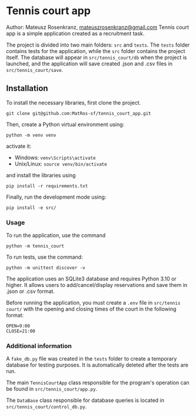 # Tennis court app

Author: Mateusz Rosenkranz, mateuszrosenkranz@gmail.com
Tennis court app is a simple application created as a recruitment task. 

The project is divided into two main folders: `src` and `tests`. 
The `tests` folder contains tests for the application, while the `src` folder contains the project itself. 
The database will appear in `src/tennis_court/db` when the project is launched, and 
the application will save created .json and .csv files in `src/tennis_court/save`.

## Installation

To install the necessary libraries, first clone the project.
```shell
git clone git@github.com:MatRos-sf/tennis_court_app.git
```
Then, create a Python virtual environment using:
```shell
python -m venv venv
```
activate it:
* Windows: `venv\Scripts\activate`
* Unix/Linux: `source venv/bin/activate`

and install the libraries using 
```shell
pip install -r requirements.txt
```
Finally, run the development mode using:
```shell
pip install -e src/
```
### Usage

To run the application, use the command
```shell
python -m tennis_court
```

To run tests, use the command:
```shell
python -m unittest discover -v
```

The application uses an SQLite3 database and requires Python 3.10 or higher. 
It allows users to add/cancel/display reservations and save them in .json or .csv format. 

Before running the application, you must create a `.env` file in `src/tennis court/` 
with the opening and closing times of the court in the following format:
```text
OPEN=9:00
CLOSE=21:00
```

### Additional information 

A `fake_db.py` file was created in the `tests` folder to create a temporary database for testing purposes. 
It is automatically deleted after the tests are run.

The main `TennisCourtApp` class responsible for the program's operation can be found in `src/tennis_court/app.py`.

The `DataBase` class responsible for database queries is located in `src/tennis_court/control_db.py`.